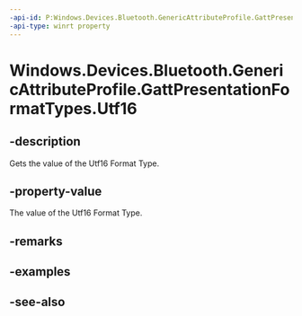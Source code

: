 ----api-id: P:Windows.Devices.Bluetooth.GenericAttributeProfile.GattPresentationFormatTypes.Utf16
-api-type: winrt property
---<!-- Property syntaxpublic byte Utf16 { get; }--># Windows.Devices.Bluetooth.GenericAttributeProfile.GattPresentationFormatTypes.Utf16## -descriptionGets the value of the Utf16 Format Type.## -property-valueThe value of the Utf16 Format Type.## -remarks## -examples## -see-also